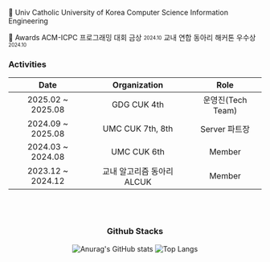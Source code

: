 

🏫 Univ
Catholic University of Korea 
Computer Science Information Engineering


🥇 Awards 
ACM-ICPC 프로그래밍 대회 금상 <sub><sup>2024.10</sup></sub>
교내 연합 동아리 해커톤 우수상 <sub><sup>2024.10</sup></sub>


  
###  Activities 
  
|Date|Organization|Role|
|:-:|:-:|:-:|
|2025.02 ~ 2025.08 |GDG CUK 4th|운영진(Tech Team)|
|2024.09 ~ 2025.08|UMC CUK 7th, 8th|Server 파트장|
|2024.03 ~ 2024.08|UMC CUK 6th|Member|
|2023.12 ~ 2024.12|교내 알고리즘 동아리 ALCUK|Member|


</div>

<br><br>

<div align=center>
  
###  Github Stacks 

  
![Anurag's GitHub stats](https://github-readme-stats.vercel.app/api?username=parkmineum&show_icons=true&theme=radical)
![Top Langs](https://github-readme-stats.vercel.app/api/top-langs/?username=parkmineum&theme=radical&layout=compact&hide=python)

</div>

